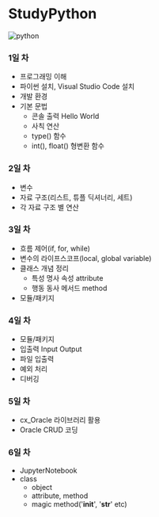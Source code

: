 # StudyPython


![python](https://jacoblee.io/content/images/2021/08/4e105f96750899.5eb54f337fb8e-17.png)



### 1일 차
- 프로그래밍 이해
- 파이썬 설치, Visual Studio Code 설치
- 개발 환경 
- 기본 문법
  - 콘솔 출력 Hello World
  - 사칙 연산
  - type() 함수
  - int(), float() 형변환 함수


### 2일 차
- 변수
- 자료 구조(리스트, 튜플 딕셔너리, 세트)
- 각 자료 구조 별 연산


### 3일 차
- 흐름 제어(if, for, while)
- 변수의 라이프스코프(local, global variable)
- 클래스 개념 정리
  - 특성 명사 속성 attribute
  - 행동 동사 메서드 method
- 모듈/패키지


### 4일 차
- 모듈/패키지
- 입출력 Input Output
- 파일 입출력
- 예외 처리
- 디버깅


### 5일 차
- cx_Oracle 라이브러리 활용
- Oracle CRUD 코딩


### 6일 차
- JupyterNotebook
- class
  - object
  - attribute, method
  - magic method('__init__', '__str__' etc)
  







